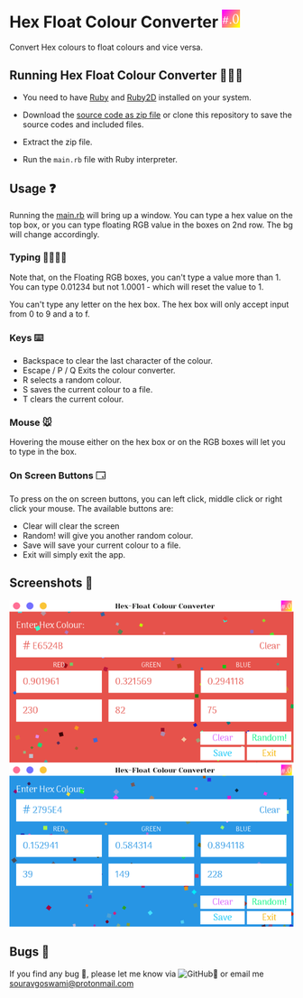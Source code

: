 # Hex Float Colour Converter ![icon](https://github.com/Souravgoswami/hex-float-colour-converter/blob/master/hex%20float%20color%20converter/images/icon.png)
Convert Hex colours to float colours and vice versa.

## Running Hex Float Colour Converter 🏃‍♀🏃
+ You need to have [Ruby](https://www.ruby-lang.org/en/downloads/) and [Ruby2D](http://www.ruby2d.com/learn/get-started/) installed on your system.

+ Download the [source code as zip file](https://github.com/Souravgoswami/hex-float-colour-converter/archive/master.zip) or clone this repository to save the source codes and included files.

+ Extract the zip file.

+ Run the `main.rb` file with Ruby interpreter.

## Usage ❓
Running the [main.rb]() will bring up a window. You can type a hex value on the top box, or you can type floating RGB value in the boxes on 2nd row. The bg will change accordingly.

### Typing 👨‍💻👩‍💻
Note that, on the Floating RGB boxes, you can't type a value more than 1. You can type 0.01234 but not 1.0001 - which will reset the value to 1.

You can't type any letter on the hex box. The hex box will only accept input from 0 to 9 and a to f.

### Keys ⌨️
+ Backspace to clear the last character of the colour.
+ Escape / P / Q Exits the colour converter.
+ R selects a random colour.
+ S saves the current colour to a file.
+ T clears the current colour.

### Mouse 🐭
Hovering the mouse either on the hex box or on the RGB boxes will let you to type in the box.

### On Screen Buttons 🗔
To press on the on screen buttons, you can left click, middle click or right click your mouse. The available buttons are:
+ Clear will clear the screen
+ Random! will give you another random colour.
+ Save will save your current colour to a file.
+ Exit will simply exit the app.

## Screenshots 📸
![Screenshot 1](https://github.com/Souravgoswami/hex-float-colour-converter/blob/master/Screenshots/aa.png)
![Screenshot 2](https://github.com/Souravgoswami/hex-float-colour-converter/blob/master/Screenshots/bb.png)
## Bugs 🐞
If you find any bug 🐛, please let me know via ![GitHub🐙](https://github.com/Souravgoswami/hex-float-colour-converter/issues/new) or email me souravgoswami@protonmail.com
